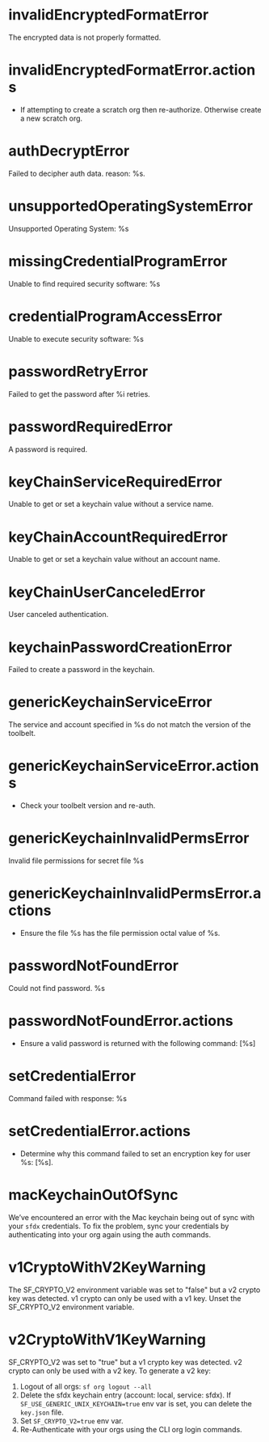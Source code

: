 # invalidEncryptedFormatError

The encrypted data is not properly formatted.

# invalidEncryptedFormatError.actions

- If attempting to create a scratch org then re-authorize. Otherwise create a new scratch org.

# authDecryptError

Failed to decipher auth data. reason: %s.

# unsupportedOperatingSystemError

Unsupported Operating System: %s

# missingCredentialProgramError

Unable to find required security software: %s

# credentialProgramAccessError

Unable to execute security software: %s

# passwordRetryError

Failed to get the password after %i retries.

# passwordRequiredError

A password is required.

# keyChainServiceRequiredError

Unable to get or set a keychain value without a service name.

# keyChainAccountRequiredError

Unable to get or set a keychain value without an account name.

# keyChainUserCanceledError

User canceled authentication.

# keychainPasswordCreationError

Failed to create a password in the keychain.

# genericKeychainServiceError

The service and account specified in %s do not match the version of the toolbelt.

# genericKeychainServiceError.actions

- Check your toolbelt version and re-auth.

# genericKeychainInvalidPermsError

Invalid file permissions for secret file %s

# genericKeychainInvalidPermsError.actions

- Ensure the file %s has the file permission octal value of %s.

# passwordNotFoundError

Could not find password.
%s

# passwordNotFoundError.actions

- Ensure a valid password is returned with the following command: [%s]

# setCredentialError

Command failed with response:
%s

# setCredentialError.actions

- Determine why this command failed to set an encryption key for user %s: [%s].

# macKeychainOutOfSync

We’ve encountered an error with the Mac keychain being out of sync with your `sfdx` credentials. To fix the problem, sync your credentials by authenticating into your org again using the auth commands.

# v1CryptoWithV2KeyWarning

The SF_CRYPTO_V2 environment variable was set to "false" but a v2 crypto key was detected. v1 crypto can only be used with a v1 key. Unset the SF_CRYPTO_V2 environment variable.

# v2CryptoWithV1KeyWarning

SF_CRYPTO_V2 was set to "true" but a v1 crypto key was detected. v2 crypto can only be used with a v2 key. To generate a v2 key:

1. Logout of all orgs: `sf org logout --all`
2. Delete the sfdx keychain entry (account: local, service: sfdx). If `SF_USE_GENERIC_UNIX_KEYCHAIN=true` env var is set, you can delete the `key.json` file.
3. Set `SF_CRYPTO_V2=true` env var.
4. Re-Authenticate with your orgs using the CLI org login commands.
